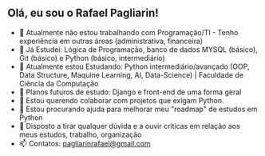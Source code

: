 ## Olá, eu sou o Rafael Pagliarin!

- 🔭 Atualmente não estou trabalhando com Programação/TI - Tenho experiência em outras áreas (administrativa, financeira)
- 🌱 Já Estudei: Lógica de Programação, banco de dados MYSQL (básico), Git (básico) e Python (básico, intermediário)
- 🌱 Atualmente estou Estudando: Python intermediário/avançado (OOP, Data Structure, Maquine Learning, AI, Data-Science) | Faculdade de Ciência da Computação
- 🌱 Planos futuros de estudo: Django e front-end de uma forma geral
- 👯 Estou querendo colaborar com projetos que exigam Python.
- 🤔 Estou procurando ajuda para melhorar meu "roadmap" de estudos em Python
- 💬 Disposto a tirar qualquer dúvida e a ouvir criticas em relação aos meus estudos, trabalho, organização
- 📫 Contatos: pagliarinrafael@gmail.com

